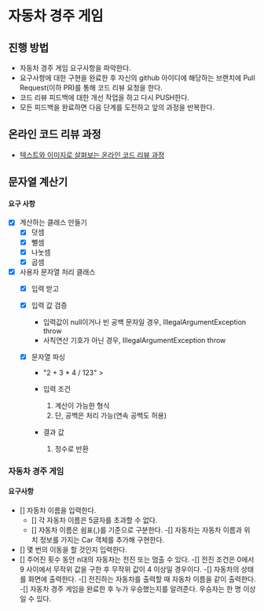 # 자동차 경주 게임
## 진행 방법
* 자동차 경주 게임 요구사항을 파악한다.
* 요구사항에 대한 구현을 완료한 후 자신의 github 아이디에 해당하는 브랜치에 Pull Request(이하 PR)를 통해 코드 리뷰 요청을 한다.
* 코드 리뷰 피드백에 대한 개선 작업을 하고 다시 PUSH한다.
* 모든 피드백을 완료하면 다음 단계를 도전하고 앞의 과정을 반복한다.

## 온라인 코드 리뷰 과정
* [텍스트와 이미지로 살펴보는 온라인 코드 리뷰 과정](https://github.com/next-step/nextstep-docs/tree/master/codereview)





## 문자열 계산기

#### 요구 사항

- [x] 계산하는 클래스 만들기
  - [x] 덧셈
  - [x] 뺄셈
  - [x] 나눗셈
  - [x] 곱셈

- [x] 사용자 문자열 처리 클래스
  - [x] 입력 받고
  
  - [x] 입력 값 검증
    - 입력값이 null이거나 빈 공백 문자일 경우, IllegalArgumentException throw
    - 사칙연산 기호가 아닌 경우, IllegalArgumentException throw
    
  - [x] 문자열 파싱
  
    - "2  + 3 * 4 / 123" > 
  
    - 입력 조건
  
        1. 계산이 가능한 형식
      2. 단, 공백은 처리 가능(연속 공백도 허용)
     - 결과 값    
         1. 정수로 반환

### 자동차 경주 게임 

#### 요구사항
- [] 자동차 이름을 입력한다.
  - [] 각 자동차 이름은 5글자를 초과할 수 없다.
  - [] 자동차 이름은 쉼표(,)를 기준으로 구분한다.
-[] 자동차는 자동차 이름과 위치 정보를 가지는 Car 객체를 추가해 구현한다.
- [] 몇 번의 이동을 할 것인지 입력한다.
- [] 주어진 횟수 동안 n대의 자동차는 전진 또는 멈출 수 있다.
  -[] 전진 조건은 0에서 9 사이에서 무작위 값을 구한 후 무작위 값이 4 이상일 경우이다.
  -[] 자동차의 상태를 화면에 출력한다.
  -[] 전진하는 자동차를 출력할 때 자동차 이름을 같이 출력한다.
-[] 자동차 경주 게임을 완료한 후 누가 우승했는지를 알려준다. 우승자는 한 명 이상일 수 있다.
  